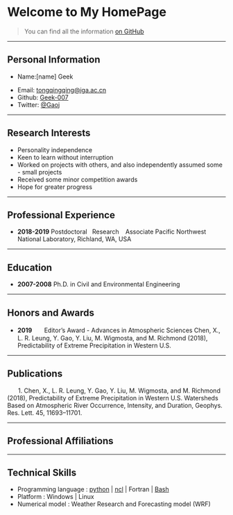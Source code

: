 # Welcome to My HomePage

> You can find all the information [on GitHub](https://github.com/geek-007)

---

## Personal Information

<!-- Phone: [158xxxxxxx](tel://15848) -->

* Name:[name] Geek
- Email: <tongqingqing@iga.ac.cn>
- Github: [Geek-007](http://github.com/Geek-007)
- Twitter: [@Gaoj](https://twitter.com/Gaoj_love)


---
## Research Interests


- Personality independence
- Keen to learn without interruption
- Worked on projects with others, and also independently assumed some - small projects
- Received some minor competition awards
- Hope for greater progress


---
## Professional Experience
- **2018-2019**               Postdoctoral
   &nbsp; Research 
   &ensp; Associate
                               Pacific Northwest National Laboratory, Richland, WA, USA



---
## Education


- **2007-2008**               Ph.D. in Civil and Environmental Engineering 

---
## Honors and Awards


- **2019**　　Editor’s Award - Advances in Atmospheric Sciences 	Chen, X., L. R. Leung, Y. Gao, Y. Liu, M. Wigmosta, and M. Richmond (2018), Predictability of Extreme Precipitation in Western U.S.


---
## Publications


&ensp;&ensp;&ensp; 1.	Chen, X., L. R. Leung, Y. Gao, Y. Liu, M. Wigmosta, and M. Richmond (2018), Predictability of Extreme Precipitation in Western U.S. Watersheds Based on Atmospheric River Occurrence, Intensity, and Duration, Geophys. Res. Lett. 45, 11693–11701.


---
## Professional Affiliations

---
## Technical Skills
 - Programming language : [python](https://www.python.org/)  |  [ncl](http://www.ncl.ucar.edu/)  | Fortran | [Bash](https://www.gnu.org/software/bash/)
 - Platform : Windows | Linux
 - Numerical model : Weather Research and Forecasting model (WRF)


